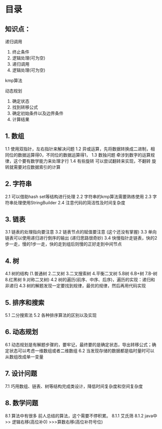 # 目录
## 知识点：
递归调用
1. 终止条件
2. 逻辑处理(可为空)
3. 递归调用
4. 逻辑处理(可为空)

kmp算法

动态规划
1. 确定状态
2. 找到转移公式
3. 确定初始条件以及边界条件
4. 计算结果


## 1. 数组
1.1 使用双指针，左右指针来解决问题
1.2 异或运算，先将数据转换成二进制，相同位的数据运算得0，不同位的数据运算得1，
1.3 数独问题 牵涉到数字的运算规律，这个要有数学能力来处理才行
1.4 有些旋转 可以尝试翻转来实现，不翻转 旋转就需要对应数据索引的计算

## 2. 字符串
2.1 可以借助hash set等结构进行处理
2.2 字符串的kmp算法需要熟练使用
2.3 字符串处理使用StringBuilder
2.4 注意代码的简洁性及时间复杂度

## 3. 链表
3.1 链表的处理指向要注意
3.2 链表节点的赋值要注意  (这个还没有掌握)
3.3 单向链表可以使用递归进行倒序的输出 (递归思路很奇妙)
3.4 快慢指针走链表，快的2步一走，慢的1步一走，快的走到组后则慢的正好走到中间节点

## 4. 树
4.1 树的结构 (1.普通树 2.二叉树 3.二叉搜索树 4.平衡二叉树 5.B树 6.B+树 7.B-树 8.红黑树 9.对称二叉树)
4.2 树的遍历(前序、中序、后序)，遍历的实现：递归和非递归
4.3 树的解题发现一定要找到规律，最优的规律，然后再用代码实现

## 5. 排序和搜索
5.1 二分搜索法
5.2 各种排序算法的区别以及实现

## 6. 动态规划
6.1 动态规划是有解题步骤的，要牢记，最终要的是确定状态，导出转移公式；确定状态可以考虑一维数组或者二维数组
6.2 当发现存储的数据都是临时量时可以从数组改成单一变量

## 7. 设计问题
7.1 巧用数组、链表、树等结构完成类设计，降低时间复杂度和空间复杂度

## 8. 数学问题
8.1 算法中有很多 前人总结的算法，这个需要不停积累。
8.1.1 艾氏筛
8.1.2 java中 >> 逻辑右移(高位补0) >>>算数右移(高位补符号位)







